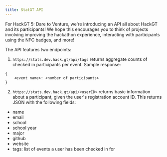 ```yaml
---
title: StatGT API
---
```


For HackGT 5: Dare to Venture, we're introducing an API all about HackGT and its participants! We hope this encourages you to think of projects involving improving the hackathon experience, interacting with participants using the NFC badges, and more!

The API features two endpoints:
1. `https://stats.dev.hack.gt/api/tags` returns aggregate counts of checked in participants per event. Sample response:
```
{
    <event name>: <number of participants>
}
```
2. `https://stats.dev.hack.gt/api/<userID>` returns basic information about a participant, given the user's registration account ID. This returns JSON with the following fields: 
  * name
  * email
  * school
  * school year
  * major
  * github
  * website
  * tags: list of events a user has been checked in for